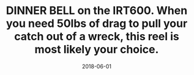 ---
title: DINNER BELL on the IRT600. When you need 50lbs of drag to pull your catch out of a wreck, this reel is most likely your choice.
date: 2018-06-01
description: DINNER BELL on the IRT600. When you need 50lbs of drag to pull your catch out of a wreck, this reel is most likely your choice.
thumb: /assets/images/photo-gallery/irt600--catch.jpeg
image: /assets/images/photo-gallery/irt600--catch.jpeg
# angler-name: Johnny B. Goode

reel-type: spinning
reel-series: 600 

# location: Someplace, United States
# fish: Some Big Fish
# fish-length: 49 in.
# fish-weight: 78 lbs.
---